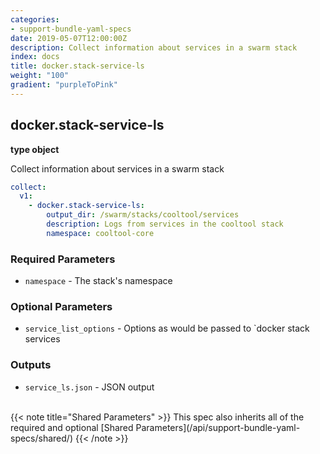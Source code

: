 ```yaml
---
categories:
- support-bundle-yaml-specs
date: 2019-05-07T12:00:00Z
description: Collect information about services in a swarm stack
index: docs
title: docker.stack-service-ls
weight: "100"
gradient: "purpleToPink"
---
```


## docker.stack-service-ls

**type object**

Collect information about services in a swarm stack


```yaml
collect:
  v1:
    - docker.stack-service-ls:
        output_dir: /swarm/stacks/cooltool/services
        description: Logs from services in the cooltool stack
        namespace: cooltool-core
```


### Required Parameters


- `namespace` - The stack's namespace



### Optional Parameters


- `service_list_options` - Options as would be passed to `docker stack services



### Outputs

    
- `service_ls.json` - JSON output


<br>
{{< note title="Shared Parameters" >}}
This spec also inherits all of the required and optional [Shared Parameters](/api/support-bundle-yaml-specs/shared/)
{{< /note >}}

  